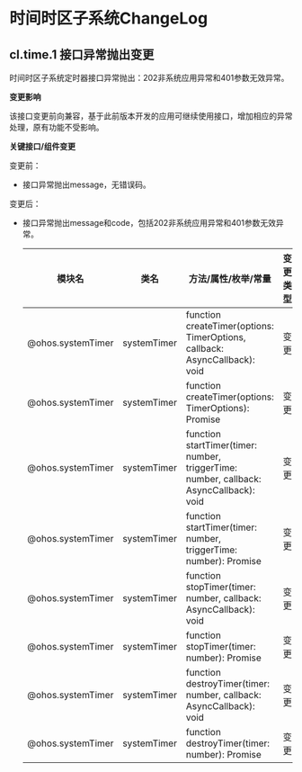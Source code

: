 # 时间时区子系统ChangeLog

## cl.time.1 接口异常抛出变更

时间时区子系统定时器接口异常抛出：202非系统应用异常和401参数无效异常。

**变更影响**

该接口变更前向兼容，基于此前版本开发的应用可继续使用接口，增加相应的异常处理，原有功能不受影响。

**关键接口/组件变更**

变更前：
  - 接口异常抛出message，无错误码。

变更后：
  - 接口异常抛出message和code，包括202非系统应用异常和401参数无效异常。

    | 模块名            | 类名        | 方法/属性/枚举/常量                                          | 变更类型 |
    | ----------------- | ----------- | ------------------------------------------------------------ | -------- |
    | @ohos.systemTimer | systemTimer | function createTimer(options: TimerOptions, callback: AsyncCallback<number>): void | 变更     |
    | @ohos.systemTimer | systemTimer | function createTimer(options: TimerOptions): Promise<number> | 变更     |
    | @ohos.systemTimer | systemTimer | function startTimer(timer: number, triggerTime: number, callback: AsyncCallback<void>): void | 变更     |
    | @ohos.systemTimer | systemTimer | function startTimer(timer: number, triggerTime: number): Promise<void> | 变更     |
    | @ohos.systemTimer | systemTimer | function stopTimer(timer: number, callback: AsyncCallback<void>): void | 变更     |
    | @ohos.systemTimer | systemTimer | function stopTimer(timer: number): Promise<void>             | 变更     |
    | @ohos.systemTimer | systemTimer | function destroyTimer(timer: number, callback: AsyncCallback<void>): void | 变更     |
    | @ohos.systemTimer | systemTimer | function destroyTimer(timer: number): Promise<void>          | 变更     |

    


